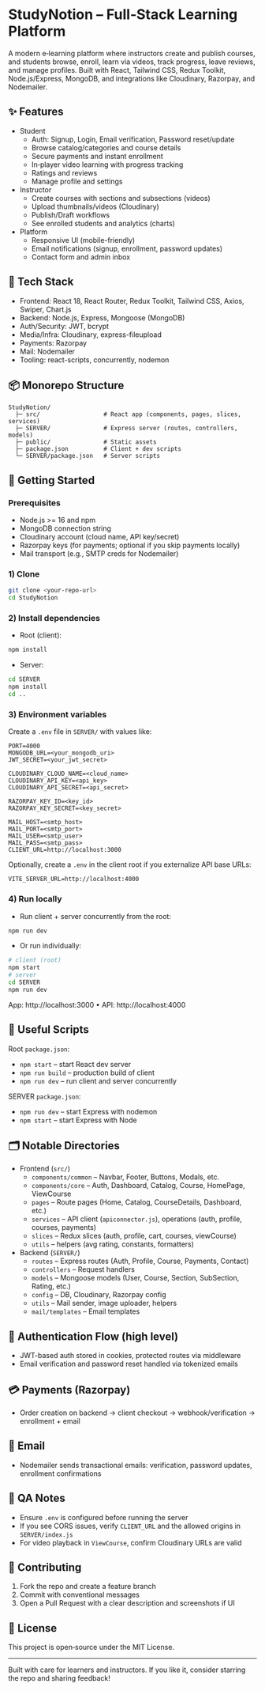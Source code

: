# StudyNotion – Full‑Stack Learning Platform

A modern e‑learning platform where instructors create and publish courses, and students browse, enroll, learn via videos, track progress, leave reviews, and manage profiles. Built with React, Tailwind CSS, Redux Toolkit, Node.js/Express, MongoDB, and integrations like Cloudinary, Razorpay, and Nodemailer.

## ✨ Features

- Student
  - Auth: Signup, Login, Email verification, Password reset/update
  - Browse catalog/categories and course details
  - Secure payments and instant enrollment
  - In‑player video learning with progress tracking
  - Ratings and reviews
  - Manage profile and settings
- Instructor
  - Create courses with sections and subsections (videos)
  - Upload thumbnails/videos (Cloudinary)
  - Publish/Draft workflows
  - See enrolled students and analytics (charts)
- Platform
  - Responsive UI (mobile-friendly)
  - Email notifications (signup, enrollment, password updates)
  - Contact form and admin inbox

## 🧱 Tech Stack

- Frontend: React 18, React Router, Redux Toolkit, Tailwind CSS, Axios, Swiper, Chart.js
- Backend: Node.js, Express, Mongoose (MongoDB)
- Auth/Security: JWT, bcrypt
- Media/Infra: Cloudinary, express-fileupload
- Payments: Razorpay
- Mail: Nodemailer
- Tooling: react-scripts, concurrently, nodemon

## 📦 Monorepo Structure

```
StudyNotion/
  ├─ src/                  # React app (components, pages, slices, services)
  ├─ SERVER/               # Express server (routes, controllers, models)
  ├─ public/               # Static assets
  ├─ package.json          # Client + dev scripts
  └─ SERVER/package.json   # Server scripts
```

## 🚀 Getting Started

### Prerequisites
- Node.js >= 16 and npm
- MongoDB connection string
- Cloudinary account (cloud name, API key/secret)
- Razorpay keys (for payments; optional if you skip payments locally)
- Mail transport (e.g., SMTP creds for Nodemailer)

### 1) Clone
```bash
git clone <your-repo-url>
cd StudyNotion
```

### 2) Install dependencies
- Root (client):
```bash
npm install
```
- Server:
```bash
cd SERVER
npm install
cd ..
```

### 3) Environment variables
Create a `.env` file in `SERVER/` with values like:
```
PORT=4000
MONGODB_URL=<your_mongodb_uri>
JWT_SECRET=<your_jwt_secret>

CLOUDINARY_CLOUD_NAME=<cloud_name>
CLOUDINARY_API_KEY=<api_key>
CLOUDINARY_API_SECRET=<api_secret>

RAZORPAY_KEY_ID=<key_id>
RAZORPAY_KEY_SECRET=<key_secret>

MAIL_HOST=<smtp_host>
MAIL_PORT=<smtp_port>
MAIL_USER=<smtp_user>
MAIL_PASS=<smtp_pass>
CLIENT_URL=http://localhost:3000
```
Optionally, create a `.env` in the client root if you externalize API base URLs:
```
VITE_SERVER_URL=http://localhost:4000
```

### 4) Run locally
- Run client + server concurrently from the root:
```bash
npm run dev
```
- Or run individually:
```bash
# client (root)
npm start
# server
cd SERVER
npm run dev
```
App: http://localhost:3000 • API: http://localhost:4000

## 🧭 Useful Scripts
Root `package.json`:
- `npm start` – start React dev server
- `npm run build` – production build of client
- `npm run dev` – run client and server concurrently

SERVER `package.json`:
- `npm run dev` – start Express with nodemon
- `npm start` – start Express with Node

## 🗂️ Notable Directories

- Frontend (`src/`)
  - `components/common` – Navbar, Footer, Buttons, Modals, etc.
  - `components/core` – Auth, Dashboard, Catalog, Course, HomePage, ViewCourse
  - `pages` – Route pages (Home, Catalog, CourseDetails, Dashboard, etc.)
  - `services` – API client (`apiconnector.js`), operations (auth, profile, courses, payments)
  - `slices` – Redux slices (auth, profile, cart, courses, viewCourse)
  - `utils` – helpers (avg rating, constants, formatters)
- Backend (`SERVER/`)
  - `routes` – Express routes (Auth, Profile, Course, Payments, Contact)
  - `controllers` – Request handlers
  - `models` – Mongoose models (User, Course, Section, SubSection, Rating, etc.)
  - `config` – DB, Cloudinary, Razorpay config
  - `utils` – Mail sender, image uploader, helpers
  - `mail/templates` – Email templates

## 🔐 Authentication Flow (high level)
- JWT-based auth stored in cookies, protected routes via middleware
- Email verification and password reset handled via tokenized emails

## 💳 Payments (Razorpay)
- Order creation on backend -> client checkout -> webhook/verification -> enrollment + email

## 📨 Email
- Nodemailer sends transactional emails: verification, password updates, enrollment confirmations

## 🧪 QA Notes
- Ensure `.env` is configured before running the server
- If you see CORS issues, verify `CLIENT_URL` and the allowed origins in `SERVER/index.js`
- For video playback in `ViewCourse`, confirm Cloudinary URLs are valid

## 🤝 Contributing
1. Fork the repo and create a feature branch
2. Commit with conventional messages
3. Open a Pull Request with a clear description and screenshots if UI

## 📄 License
This project is open‑source under the MIT License.

---

Built with care for learners and instructors. If you like it, consider starring the repo and sharing feedback!